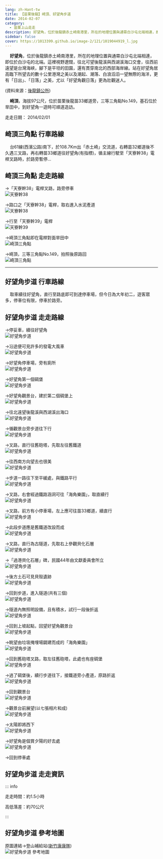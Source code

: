 ```yaml
---
lang: zh-Hant-tw
title: 【苗栗後龍】崎頂、好望角步道
date: 2014-02-07
category: 
  - 苗栗上山走走
description: 好望角，位於後龍鎮赤土崎南港里，所在的地理位置與通霄白沙屯北端相連，即位於白沙屯的北端。這裡視野遼闊，往北可望後龍溪與西湖溪海口交會，往西前遠望是台灣海峽，腳下是平坦的田園，還有貫穿南北的西部海岸線。站在好望角居高臨下所望去的數十公里港灣之美以及潮起、潮落、白浪滔滔一望無際的海洋，更有「日出」、「日落」之美，尤以「好望角觀日落」更為壯觀迷人。
sidebar: false
cover: https://1013399.github.io/image-2/121/1019044919_l.jpg
---
```


    **好望角**，位於後龍鎮赤土崎南港里，所在的地理位置與通霄白沙屯北端相連，即位於白沙屯的北端。這裡視野遼闊，往北可望後龍溪與西湖溪海口交會，往西前遠望是台灣海峽，腳下是平坦的田園，還有貫穿南北的西部海岸線。站在好望角居高臨下所望去的數十公里港灣之美以及潮起、潮落、白浪滔滔一望無際的海洋，更有「日出」、「日落」之美，尤以「好望角觀日落」更為壯觀迷人。

<!-- more -->

(資料來源：[後龍鎮公所](http://www.miaoli.gov.tw/houlong_township/normalContent.php?forewordID=7603&secureChk=f4481a077786263dc071bccb65fc7aa5))  

    **崎頂**，海拔97公尺，位於苗栗後龍苗33鄉道旁，三等三角點No.149，基石位於旱田中，到好望角一遊時可順道造訪。

走走日期： 2014/02/01

## 崎頂三角點 行車路線  
    台61線(西濱公路)南下，於108.7Km出「赤土崎」交流道，右轉苗32鄉道後不久遇三叉路，再右轉苗33鄉道往好望角(有指標)，循主線行駛至「天寮幹38」電桿叉路時，於路旁暫停...

## 崎頂三角點 走走路線  
→「天寮幹38」電桿叉路，路旁停車  
![天寮幹38](https://1013399.github.io/image-2/121/1019044639_l.jpg)

→路口之「天寮幹38」電桿，取右進入水泥產道  
![天寮幹38](https://1013399.github.io/image-2/121/1019044681_l.jpg)

→行至「天寮幹39」電桿  
![天寮幹39](https://1013399.github.io/image-2/121/1019044691_l.jpg)

→崎頂三角點即在電桿對面旱田中  
![崎頂三角點](https://1013399.github.io/image-2/121/1019044701_l.jpg)

→崎頂，三等三角點No.149，拍照後原路回  
![崎頂三角點](https://1013399.github.io/image-2/121/1019044710_l.jpg)

----

## 好望角步道 行車路線  
    取車續往好望角，直行至路底即可到達停車場，但今日為大年初二，遊客眾多，停車位有限，停車於路旁。

## 好望角步道 走走路線  
→停妥車，續往好望角  
![好望角步道](https://1013399.github.io/image-2/121/1019044715_l.jpg)

→沿途便可見許多的發電大風車  
![好望角步道](https://1013399.github.io/image-2/121/1019044723_l.jpg)

→好望角停車場，旁有廁所  
![好望角步道](https://1013399.github.io/image-2/121/1019044729_l.jpg)

→好望角第一個碉堡  
![好望角步道](https://1013399.github.io/image-2/121/1019044737_l.jpg)

→好望角觀景台，建於第二個碉堡上  
![好望角步道](https://1013399.github.io/image-2/121/1019044743_l.jpg)

→往北遠望後龍溪與西湖溪出海口  
![好望角步道](https://1013399.github.io/image-2/121/1019044760_l.jpg)

→循觀景台旁步道往下行  
![好望角步道](https://1013399.github.io/image-2/121/1019044767_l.jpg)

→叉路，直行往舊砲塔，先取左往舊鐵道  
![好望角步道](https://1013399.github.io/image-2/121/1019044777_l.jpg)

→往西南方向望去也很美  
![好望角步道](https://1013399.github.io/image-2/121/1019044784_l.jpg)

→步道一路往下至平緩處，與鐵路平行  
![好望角步道](https://1013399.github.io/image-2/121/1019044796_l.jpg)

→叉路，右會經過鐵路涵洞可往「海角樂園」，取直續行  
![好望角步道](https://1013399.github.io/image-2/121/1019044816_l.jpg)

→叉路，前方有小停車場，左上應可往苗33鄉道，續直行  
![好望角步道](https://1013399.github.io/image-2/121/1019044823_l.jpg)

→此段步道應是舊鐵道改設而成  
![好望角步道](https://1013399.github.io/image-2/121/1019044831_l.jpg)

→叉路，直行為古隧道，先取右上參觀貝化石層  
![好望角步道](https://1013399.github.io/image-2/121/1019044837_l.jpg)

→「過港貝化石層」碑，民國44年由文獻委員會所立  
![好望角步道](https://1013399.github.io/image-2/121/1019044845_l.jpg)

→後方土石可見貝殼遺跡  
![好望角步道](https://1013399.github.io/image-2/121/1019044854_l.jpg)

→回到步道，進入隧道(共有三個)  
![好望角步道](https://1013399.github.io/image-2/121/1019044862_l.jpg)

→隧道內無照明設備，且有積水，試行一段後折返  
![好望角步道](https://1013399.github.io/image-2/121/1019044870_l.jpg)

→回到上坡起點，回望好望角觀景台  
![好望角步道](https://1013399.github.io/image-2/121/1019044877_l.jpg)

→眺望由垃圾掩埋場闢建而成的「海角樂園」  
![好望角步道](https://1013399.github.io/image-2/121/1019044880_l.jpg)

→回到舊砲塔叉路，取左往舊砲塔，此處也有座碉堡  
![好望角步道](https://1013399.github.io/image-2/121/1019044886_l.jpg)

→過了碉堡後，續行步道往下，接鐵道旁小產道，原路折返  
![好望角步道](https://1013399.github.io/image-2/121/1019044889_l.jpg)

→回到觀景台  
![好望角步道](https://1013399.github.io/image-2/121/1019044894_l.jpg)

→觀景台前展望(以七張相片和成)  
![好望角步道](https://1013399.github.io/image-2/121/1019044905_l.jpg)

→太陽即將西下  
![好望角步道](https://1013399.github.io/image-2/121/1019044911_l.jpg)

→好望角是個賞夕陽的好去處  
![好望角步道](https://1013399.github.io/image-2/121/1019044919_l.jpg)

→回到停車處

## 好望角步道 走走資訊

::: info

走走時間：約1.5小時

高低落差：約70公尺

:::

## 好望角步道 參考地圖  
原圖連結→登山補給站([新竹康康隊](http://www.keepon.com.tw/DiscussLoad.aspx?code=14E5892B19BC64E5EA6D74C8B8E7C7F03B58C992E41DAF89))  
![好望角步道 參考地圖](https://1013399.github.io/image-2/121/1019045492_l.jpg)
